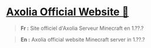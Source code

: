 # [Axolia Official Website 🌷](https://axoliamc.github.io)
> **Fr :** Site officiel d'Axolia
> Serveur Minecraft en 1.??.?

> **En :** Axolia official website
> Minecraft server in 1.??.?
